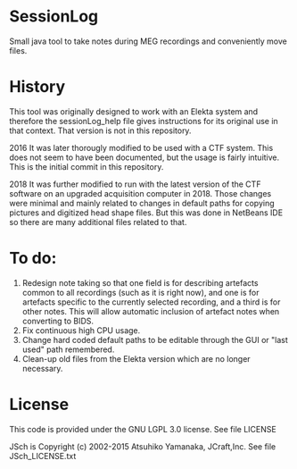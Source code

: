 # SessionLog
Small java tool to take notes during MEG recordings and conveniently move files.

# History
This tool was originally designed to work with an Elekta system and therefore the
sessionLog_help file gives instructions for its original use in that context.
That version is not in this repository.

2016 It was later thorougly modified to be used with a CTF system.  This does
not seem to have been documented, but the usage is fairly intuitive.
This is the initial commit in this repository.

2018 It was further modified to run with the latest version of the CTF software
on an upgraded acquisition computer in 2018.  Those changes were minimal and
mainly related to changes in default paths for copying pictures and digitized
head shape files.  But this was done in NetBeans IDE so there are many additional
files related to that.

# To do:
1. Redesign note taking so that one field is for describing artefacts common to
all recordings (such as it is right now), and one is for artefacts specific to
the currently selected recording, and a third is for other notes.  This will
allow automatic inclusion of artefact notes when converting to BIDS.
2. Fix continuous high CPU usage.
3. Change hard coded default paths to be editable through the GUI or "last used"
path remembered.
4. Clean-up old files from the Elekta version which are no longer necessary.

# License
This code is provided under the GNU LGPL 3.0 license.  See file LICENSE

JSch is Copyright (c) 2002-2015 Atsuhiko Yamanaka, JCraft,Inc.
See file JSch_LICENSE.txt


